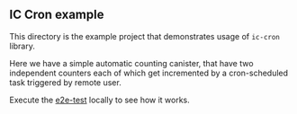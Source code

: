 ## IC Cron example

This directory is the example project that demonstrates usage of `ic-cron` library.

Here we have a simple automatic counting canister, that have two independent counters each of which get incremented by a
cron-scheduled task triggered by remote user.

Execute the [e2e-test](../e2e-test) locally to see how it works. 